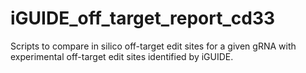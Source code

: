 # iGUIDE_off_target_report_cd33

Scripts to compare in silico off-target edit sites for a given gRNA with experimental off-target edit sites identified by iGUIDE.
